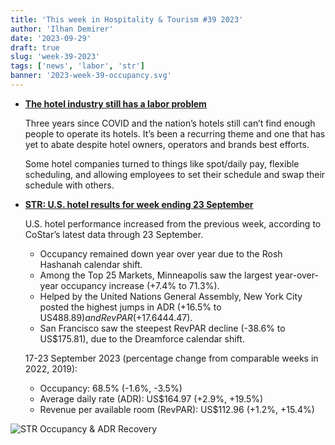 ```yaml
---
title: 'This week in Hospitality & Tourism #39 2023'
author: 'Ilhan Demirer'
date: '2023-09-29'
draft: true
slug: 'week-39-2023'
tags: ['news', 'labor', 'str']
banner: '2023-week-39-occupancy.svg'
---
```


- **[The hotel industry still has a labor problem](https://hotelsmag.com/news/the-hotel-industry-still-has-a-labor-problem/)**

  Three years since COVID and the nation’s hotels still can’t find enough people to operate its hotels. It’s been a recurring theme and one that has yet to abate despite hotel owners, operators and brands best efforts.

  Some hotel companies turned to things like spot/daily pay, flexible scheduling, and allowing employees to set their schedule and swap their schedule with others.

- **[STR: U.S. hotel results for week ending 23 September](https://str.com/press-release/us-hotel-results-week-ending-23-september)**

  U.S. hotel performance increased from the previous week, according to CoStar’s latest data through 23 September.

  - Occupancy remained down year over year due to the Rosh Hashanah calendar shift.
  - Among the Top 25 Markets, Minneapolis saw the largest year-over-year occupancy increase (+7.4% to 71.3%).
  - Helped by the United Nations General Assembly, New York City posted the highest jumps in ADR (+16.5% to US$488.89) and RevPAR (+17.6% to US$444.47).
  - San Francisco saw the steepest RevPAR decline (-38.6% to US$175.81), due to the Dreamforce calendar shift.

  17-23 September 2023 (percentage change from comparable weeks in 2022, 2019):

  - Occupancy: 68.5% (-1.6%, -3.5%)
  - Average daily rate (ADR): US$164.97 (+2.9%, +19.5%)
  - Revenue per available room (RevPAR): US$112.96 (+1.2%, +15.4%)

![STR Occupancy & ADR Recovery](/images/blogimages/2023-week-39-occupancy.svg)
